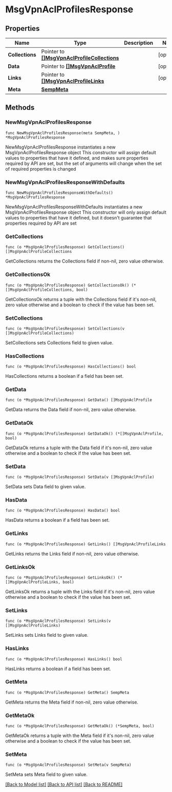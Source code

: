 # MsgVpnAclProfilesResponse

## Properties

Name | Type | Description | Notes
------------ | ------------- | ------------- | -------------
**Collections** | Pointer to [**[]MsgVpnAclProfileCollections**](MsgVpnAclProfileCollections.md) |  | [optional] 
**Data** | Pointer to [**[]MsgVpnAclProfile**](MsgVpnAclProfile.md) |  | [optional] 
**Links** | Pointer to [**[]MsgVpnAclProfileLinks**](MsgVpnAclProfileLinks.md) |  | [optional] 
**Meta** | [**SempMeta**](SempMeta.md) |  | 

## Methods

### NewMsgVpnAclProfilesResponse

`func NewMsgVpnAclProfilesResponse(meta SempMeta, ) *MsgVpnAclProfilesResponse`

NewMsgVpnAclProfilesResponse instantiates a new MsgVpnAclProfilesResponse object
This constructor will assign default values to properties that have it defined,
and makes sure properties required by API are set, but the set of arguments
will change when the set of required properties is changed

### NewMsgVpnAclProfilesResponseWithDefaults

`func NewMsgVpnAclProfilesResponseWithDefaults() *MsgVpnAclProfilesResponse`

NewMsgVpnAclProfilesResponseWithDefaults instantiates a new MsgVpnAclProfilesResponse object
This constructor will only assign default values to properties that have it defined,
but it doesn't guarantee that properties required by API are set

### GetCollections

`func (o *MsgVpnAclProfilesResponse) GetCollections() []MsgVpnAclProfileCollections`

GetCollections returns the Collections field if non-nil, zero value otherwise.

### GetCollectionsOk

`func (o *MsgVpnAclProfilesResponse) GetCollectionsOk() (*[]MsgVpnAclProfileCollections, bool)`

GetCollectionsOk returns a tuple with the Collections field if it's non-nil, zero value otherwise
and a boolean to check if the value has been set.

### SetCollections

`func (o *MsgVpnAclProfilesResponse) SetCollections(v []MsgVpnAclProfileCollections)`

SetCollections sets Collections field to given value.

### HasCollections

`func (o *MsgVpnAclProfilesResponse) HasCollections() bool`

HasCollections returns a boolean if a field has been set.

### GetData

`func (o *MsgVpnAclProfilesResponse) GetData() []MsgVpnAclProfile`

GetData returns the Data field if non-nil, zero value otherwise.

### GetDataOk

`func (o *MsgVpnAclProfilesResponse) GetDataOk() (*[]MsgVpnAclProfile, bool)`

GetDataOk returns a tuple with the Data field if it's non-nil, zero value otherwise
and a boolean to check if the value has been set.

### SetData

`func (o *MsgVpnAclProfilesResponse) SetData(v []MsgVpnAclProfile)`

SetData sets Data field to given value.

### HasData

`func (o *MsgVpnAclProfilesResponse) HasData() bool`

HasData returns a boolean if a field has been set.

### GetLinks

`func (o *MsgVpnAclProfilesResponse) GetLinks() []MsgVpnAclProfileLinks`

GetLinks returns the Links field if non-nil, zero value otherwise.

### GetLinksOk

`func (o *MsgVpnAclProfilesResponse) GetLinksOk() (*[]MsgVpnAclProfileLinks, bool)`

GetLinksOk returns a tuple with the Links field if it's non-nil, zero value otherwise
and a boolean to check if the value has been set.

### SetLinks

`func (o *MsgVpnAclProfilesResponse) SetLinks(v []MsgVpnAclProfileLinks)`

SetLinks sets Links field to given value.

### HasLinks

`func (o *MsgVpnAclProfilesResponse) HasLinks() bool`

HasLinks returns a boolean if a field has been set.

### GetMeta

`func (o *MsgVpnAclProfilesResponse) GetMeta() SempMeta`

GetMeta returns the Meta field if non-nil, zero value otherwise.

### GetMetaOk

`func (o *MsgVpnAclProfilesResponse) GetMetaOk() (*SempMeta, bool)`

GetMetaOk returns a tuple with the Meta field if it's non-nil, zero value otherwise
and a boolean to check if the value has been set.

### SetMeta

`func (o *MsgVpnAclProfilesResponse) SetMeta(v SempMeta)`

SetMeta sets Meta field to given value.



[[Back to Model list]](../README.md#documentation-for-models) [[Back to API list]](../README.md#documentation-for-api-endpoints) [[Back to README]](../README.md)



